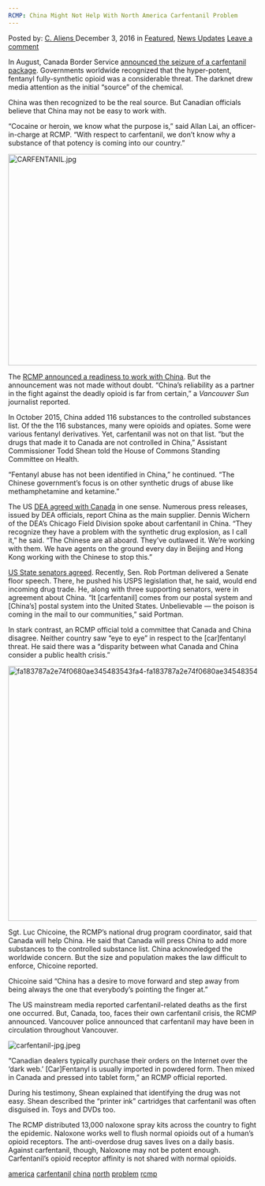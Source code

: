 ```yaml
---
RCMP: China Might Not Help With North America Carfentanil Problem
---
```

<article class="post-listing post-16714 post type-post status-publish format-standard has-post-thumbnail hentry  tag-america tag-carfentanil tag-china tag-north tag-problem tag-rcmp">
    <div class="post-inner">
        <span>Posted by: <a href="https://www.deepdotweb.com/author/caliens/" title="">C. Aliens </a></span>
    <span>December 3, 2016</span>
    <span>in <a href="https://www.deepdotweb.com/category/deepdot-news/" rel="category tag">Featured</a>, <a href="https://www.deepdotweb.com/category/news-updates/" rel="category tag">News Updates</a></span>
    <span><a href="https://www.deepdotweb.com/2016/12/03/rcmp-china-might-not-help-north-america-carfentanil-problem/#respond">Leave a comment</a></span>
    </p>
    <div class="clear"></div>
    <div class="entry">
    <p>In August, Canada Border Service <a href="https://www.deepdotweb.com/2016/08/18/police-intercept-package-mail-containing-1kg-carfentanil/">announced the seizure of a carfentanil package</a>. Governments worldwide recognized that the hyper-potent, fentanyl fully-synthetic opioid was a considerable threat. The darknet drew media attention as the initial &#8220;source&#8221; of the chemical.</p>
    <p>China was then recognized to be the real source. But Canadian officials believe that China may not be easy to work with.</p>
    <p>“Cocaine or heroin, we know what the purpose is,” said Allan Lai, an officer-in-charge at RCMP. “With respect to carfentanil, we don’t know why a substance of that potency is coming into our country.”</p>
    <p><img class="wp-image-16715 aligncenter" src="/imgs/2016/11/carfentanil-jpg.jpeg" alt="CARFENTANIL.jpg" width="761" height="428" srcset="/imgs/2016/11/carfentanil-jpg.jpeg 980w, /imgs/2016/11/carfentanil-jpg-300x169.jpeg 300w" sizes="(max-width: 761px) 100vw, 761px" /></p>
    <p>The <a href="http://www.vancouversun.com/news/national/rcmp+looks+overseas+stop+flow+drugs+reliable+china+partner/12434044/story.html">RCMP announced a readiness to work with China</a>. But the announcement was not made without doubt. &#8220;China’s reliability as a partner in the fight against the deadly opioid is far from certain,&#8221; a <em>Vancouver Sun</em> journalist reported.</p>
    <p>In October 2015, China added 116 substances to the controlled substances list. Of the the 116 substances, many were opioids and opiates. Some were various fentanyl derivatives. Yet, carfentanil was not on that list. “but the drugs that made it to Canada are not controlled in China,” Assistant Commissioner Todd Shean told the House of Commons Standing Committee on Health.</p>
    <p>“Fentanyl abuse has not been identified in China,” he continued. “The Chinese government’s focus is on other synthetic drugs of abuse like methamphetamine and ketamine.”</p>
    <p>The US <a href="https://www.deepdotweb.com/2016/10/15/us-government-concerned-carfentanil-chemical-weapon/">DEA agreed with Canada</a> in one sense. Numerous press releases, issued by DEA officials, report China as the main supplier. Dennis Wichern of the DEA’s Chicago Field Division spoke about carfentanil in China. “They recognize they have a problem with the synthetic drug explosion, as I call it,” he said. “The Chinese are all aboard. They’ve outlawed it. We’re working with them. We have agents on the ground every day in Beijing and Hong Kong working with the Chinese to stop this.”</p>
    <p><a href="https://www.deepdotweb.com/2016/10/04/authorities-push-legislation-aims-end-shipping-drugs-via-usps/">US State senators agreed</a>. Recently, Sen. Rob Portman delivered a Senate floor speech. There, he pushed his USPS legislation that, he said, would end incoming drug trade. He, along with three supporting senators, were in agreement about China. “It [carfentanil] comes from our postal system and [China’s] postal system into the United States. Unbelievable — the poison is coming in the mail to our communities,” said Portman.</p>
    <p>In stark contrast, an RCMP official told a committee that Canada and China disagree. Neither country saw &#8220;eye to eye&#8221; in respect to the [car]fentanyl threat. He said there was a “disparity between what Canada and China consider a public health crisis.”</p>
    <p><img class="wp-image-16716 aligncenter" src="/imgs/2016/11/fa183787a2e74f0680ae345483543fa4-fa183787a2e74f068.jpeg" alt="fa183787a2e74f0680ae345483543fa4-fa183787a2e74f0680ae345483543fa4-0.jpg" width="690" height="516" srcset="/imgs/2016/11/fa183787a2e74f0680ae345483543fa4-fa183787a2e74f068.jpeg 960w, /imgs/2016/11/fa183787a2e74f0680ae345483543fa4-fa183787a2e74f068-300x224.jpeg 300w" sizes="(max-width: 690px) 100vw, 690px" /></p>
    <p>Sgt. Luc Chicoine, the RCMP’s national drug program coordinator, said that Canada will help China. He said that Canada will press China to add more substances to the controlled substance list. China acknowledged the worldwide concern. But the size and population makes the law difficult to enforce, Chicoine reported.</p>
    <p>Chicoine said &#8220;China has a desire to move forward and step away from being always the one that everybody’s pointing the finger at.&#8221;</p>
    <p>The US mainstream media reported carfentanil-related deaths as the first one occurred. But, Canada, too, faces their own carfentanil crisis, the RCMP announced. Vancouver police announced that carfentanil may have been in circulation throughout Vancouver.</p>
    <p><img class="wp-image-16717 aligncenter" src="/imgs/2016/11/carfentanil-jpg-jpeg.jpeg" alt="carfentanil-jpg.jpeg" srcset="/imgs/2016/11/carfentanil-jpg-jpeg.jpeg 620w, /imgs/2016/11/carfentanil-jpg-jpeg-300x194.jpeg 300w" sizes="(max-width: 620px) 100vw, 620px" /></p>
    <p>&#8220;Canadian dealers typically purchase their orders on the Internet over the &#8216;dark web.&#8217; [Car]Fentanyl is usually imported in powdered form. Then mixed in Canada and pressed into tablet form,&#8221; an RCMP official reported.</p>
    <p>During his testimony, Shean explained that identifying the drug was not easy. Shean described the &#8220;printer ink&#8221; cartridges that carfentanil was often disguised in. Toys and DVDs too.</p>
    <p>The RCMP distributed 13,000 naloxone spray kits across the country to fight the epidemic. Naloxone works well to flush normal opioids out of a human&#8217;s opioid receptors. The anti-overdose drug saves lives on a daily basis. Against carfentanil, though, Naloxone may not be potent enough. Carfentanil&#8217;s opioid receptor affinity is not shared with normal opioids.</p>
    </div>
    <a href="https://www.deepdotweb.com/tag/america/" rel="tag">america</a> <a href="https://www.deepdotweb.com/tag/carfentanil/" rel="tag">carfentanil</a> <a href="https://www.deepdotweb.com/tag/china/" rel="tag">china</a> <a href="https://www.deepdotweb.com/tag/north/" rel="tag">north</a> <a href="https://www.deepdotweb.com/tag/problem/" rel="tag">problem</a> <a href="https://www.deepdotweb.com/tag/rcmp/" rel="tag">rcmp</a></span> <span style="display:none" class="updated">2016-12-03</span>
    <div style="display:none" class="vcard author" itemprop="author" itemscope itemtype="http://schema.org/Person"><strong class="fn" itemprop="name"><a href="https://www.deepdotweb.com/author/caliens/" title="Posts by C. Aliens" rel="author">C. Aliens</a></strong></div>
    </div>
</article>

